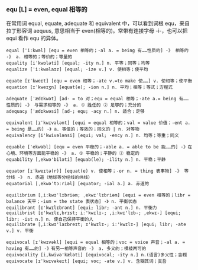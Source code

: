 ### equ [L] = even, equal 相等的

在常用词 equal, equate, adequate 和 equivalent 中，可以看到词根 equ，来自拉丁形容词 aequus, 意思相当于 even(相等的)。常带有连接字母 -i-，也可以把 equi 看作 equ 的异体。

    equal [ˈiːkwəl] [equ = even 相等的；-al a. = being 有……性质的] -》 相等的 -》 a. 相等的；等价的；等量的
    equality [iˈkwɒləti] [equal; -ity n.] n. 平等；同等；均等
    equalize [ˈiːkwəlaɪz] [equal; -ize v.] v. 使相等；使平均

    equate [ɪˈkweɪt] [equ = even 相等；-ate v.=to make 使……] v. 使相等；使平衡
    equation [ɪˈkweɪʒn] [equat(e); -ion n.] n. 平均；相等；等式；方程式

    adequate [ˈædɪkwət] [ad- = to 对；equ = equal 相等；-ate a.= being 有……性质的] -》 与需求相等的 -》 a. ① 胜任的 ② 足够的；充分的
    adequacy [ˈædɪkwəsi] [ad-; equ; -acy n.] n. 适合；足够

    equivalent [ɪˈkwɪvələnt] [equi = equal 相等的；val = value 价值；-ent a. = being 是……的] -》 a. 等值的；等效的；同义的 | n. 对等物
    equivalency [i'kwivələnsi] [equi; val; -ency n.] n. 均等；等重；同义

    equable [ˈekwəbl] [equ = even 平稳的；-able a. = able to be 能……的] -》在心境、环境等方面能平稳的 -》 a. ① 平稳的；平静的 ② 稳定的
    equability [,ekwə'biləti] [equab(le); -ility n.] n. 平稳；平静

    equator [ɪˈkweɪtə(r)] [equat(e) v. 使相等；-or n. = thing 表事物] -》 等分线 -》 n. 赤道（地球等分经线的纬线）
    equatorial [ˌekwəˈtɔːriəl] [equator; -ial a.] a. 赤道的

    equilibrium [ˌiːkwɪˈlɪbriəm; ˌekwɪˈlɪbriəm] [equi = even 相等的；libr = balance 天平；-ium = the state 表状态] -》 n. 平衡状态
    equilibrant [ɪ'kwɪlɪbrənt] [equi; libr; -ant n.] n. 平衡力
    equilibrist [ɪ'kwɪlɪ,brɪst; iː'kwɪlɪ-; ,iːkwɪ'lɪb-; ,ekwɪ-] [equi; libr; -ist n.] n. 使自己保持平衡的人
    equilibrate [,iːkwɪ'laɪbreɪt; ɪ'kwɪlɪ-; iː'kwɪlɪ-] [equi; libr; -ate v.] v. 平衡

    equivocal [ɪˈkwɪvəkl] [equi = equal 相等的；voc = voice 声音；-al a. = having 有……的] -》有另一相等声音的 -》 a. 多义的；模棱两可的
    equivocality [i,kwivə'kæləti] [equivocal; -ity n.] n.(语言)多义性；含糊
    equivocate [ɪˈkwɪvəkeɪt] [equi; voc; -ate v.] v. 含糊其词；支吾

    